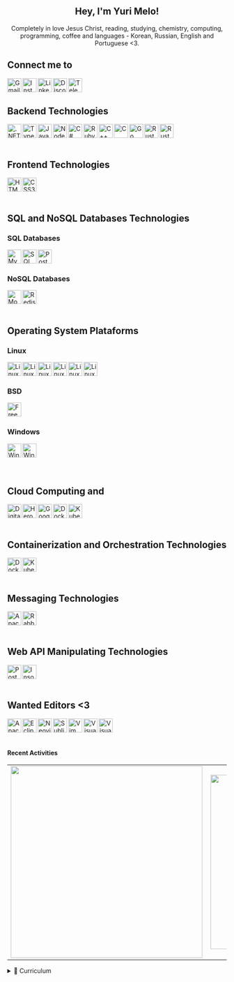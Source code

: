 ﻿<h2 align="center">Hey, I'm Yuri Melo!</h2>

<p align="center">Completely in love Jesus Christ, reading, studying, chemistry, computing, programming, coffee and languages - Korean, Russian, English and Portuguese <3.</b> </p>

<h2>Connect me to</h2>

<a href="mailto:yurifullstack@gmail.com"><img target="_black" align="left" alt="Gmail" height="32px" src="https://img.shields.io/badge/-Gmail-c14438?style=for-the-badge&logo=Gmail&logoColor=white"/></a>
<a href="https://www.instagram.com/oyuridsm/"><img align="left" alt="Instagram" height="32px" src="https://img.shields.io/badge/Instagram-E4405F?style=for-the-badge&logo=instagram&logoColor=white"/></a>
<a href="https://www.linkedin.com/in/yuridsm/"><img align="left" alt="LinkedIn" height="32px" src="https://img.shields.io/badge/LinkedIn-0077B5?style=for-the-badge&logo=linkedin&logoColor=white"/></a>
<a href="https://discordapp.com/users/730026893600096278"><img align="left" alt="Discord" height="32px" src="https://img.shields.io/badge/Discord-5865F2?style=for-the-badge&logo=discord&logoColor=white"/></a>
<a href="https://t.me/oyuridsm"><img align="left" alt="Telegram" height="32px" src="https://img.shields.io/badge/Telegram-2CA5E0?style=for-the-badge&logo=telegram&logoColor=white"/></a>

<br/>
<br/>

<h2>Backend Technologies</h2>

<img align="left" alt=".NET" height="32px" src="https://img.shields.io/badge/.NET-5C2D91?style=for-the-badge&logo=.net&logoColor=white"/>
<img align="left" alt="Typescript" height="32px" src="https://img.shields.io/badge/TypeScript-007ACC?style=for-the-badge&logo=typescript&logoColor=white"/>
<img align="left" alt="Javascript" height="32px" src="https://img.shields.io/badge/JavaScript-323330?style=for-the-badge&logo=javascript&logoColor=F7DF1E">
<img align="left" alt="NodeJS" height="32px" src="https://img.shields.io/badge/Node.js-43853D?style=for-the-badge&logo=node.js&logoColor=white">
<img align="left" alt="C#" height="32px" src="https://img.shields.io/badge/C%23-239120?style=for-the-badge&logo=c-sharp&logoColor=white">
<img align="left" alt="Ruby" height="32px" src="https://img.shields.io/badge/Ruby-CC342D?style=for-the-badge&logo=ruby&logoColor=white">
<img align="left" alt="C++" height="32px" src="https://img.shields.io/badge/C%2B%2B-00599C?style=for-the-badge&logo=c%2B%2B&logoColor=white">
<img align="left" alt="C" height="32px" src="https://img.shields.io/badge/C-00599C?style=for-the-badge&logo=c&logoColor=white">
<img align="left" alt="Go" height="32px" src="https://img.shields.io/badge/Go-00ADD8?style=for-the-badge&logo=go&logoColor=white">
<img align="left" alt="Rust" height="32px" src="https://img.shields.io/badge/Rust-black?style=for-the-badge&logo=rust&logoColor=#E57324">
<img align="left" alt="Rust" height="32px" src="https://img.shields.io/badge/Express.js-000000?style=for-the-badge&logo=express&logoColor=white">
<br/>
<br/>
<br/>

<h2>Frontend Technologies</h2>

<img align="left" alt="HTML5" height="32px" src="https://img.shields.io/badge/HTML5-E34F26?style=for-the-badge&logo=html5&logoColor=white"/>
<img align="left" alt="CSS3" height="32px" src="https://img.shields.io/badge/CSS3-1572B6?style=for-the-badge&logo=css3&logoColor=white"/>

<br/>
<br/>
<br/>

<h2>SQL and NoSQL Databases Technologies</h2>

<h3>SQL Databases</h3>
<img align="left" alt="MySQL" height="32px" src="https://img.shields.io/badge/MySQL-005C84?style=for-the-badge&logo=mysql&logoColor=white"/>
<img align="left" alt="SQL Server" height="32px" src="https://img.shields.io/badge/Microsoft%20SQL%20Server-CC2927?style=for-the-badge&logo=microsoft%20sql%20server&logoColor=white"/>
<img align="left" alt="PostgreSQL" height="32px" src="https://img.shields.io/badge/PostgreSQL-316192?style=for-the-badge&logo=postgresql&logoColor=white"/>
<br/>
<br/>
<h3>NoSQL Databases</h3>
<img align="left" alt="MongoDB" height="32px" src="https://img.shields.io/badge/MongoDB-4EA94B?style=for-the-badge&logo=mongodb&logoColor=white"/>
<img align="left" alt="Redis" height="32px" src="https://img.shields.io/badge/redis-%23DD0031.svg?&style=for-the-badge&logo=redis&logoColor=white"/>

<br/>
<br/>
<br/>

<h2>Operating System Plataforms</h2>

<h3>Linux</h3>
<img align="left" alt="Linux" height="32px" src="https://img.shields.io/badge/Linux-FCC624?style=for-the-badge&logo=linux&logoColor=black">
<img align="left" alt="Linux Deepin" height="32px" src="https://img.shields.io/badge/Deepin-007CFF?style=for-the-badge&logo=deepin&logoColor=white"/>
<img align="left" alt="Linux Elementary OS" height="32px" src="https://img.shields.io/badge/Elementary%20OS-64BAFF?style=for-the-badge&logo=elementary&logoColor=white"/>
<img align="left" alt="Linux Mint" height="32px" src="https://img.shields.io/badge/Linux_Mint-87CF3E?style=for-the-badge&logo=linux-mint&logoColor=white"/>
<img align="left" alt="Linux Manjaro" height="32px" src="https://img.shields.io/badge/manjaro-35BF5C?style=for-the-badge&logo=manjaro&logoColor=white">
<img align="left" alt="Linux Ubuntu" height="32px" src="https://img.shields.io/badge/Ubuntu-E95420?style=for-the-badge&logo=ubuntu&logoColor=white">
<br/>
<br/>

<h3>BSD</h3>
<img align="left" alt="FreeBSD" height="32px" src="https://img.shields.io/badge/freebsd-AB2B28?style=for-the-badge&logo=freebsd&logoColor=white">
<br/>
<br/>

<h3>Windows</h3>
<img align="left" alt="Windows 10" height="32px" src="https://img.shields.io/badge/Windows-0078D6?style=for-the-badge&logo=windows&logoColor=white">
<img align="left" alt="Windows XP" height="32px" src="https://img.shields.io/badge/Windows_XP-003399?style=for-the-badge&logo=windows-xp&logoColor=white">
<br/>

<br/>
<br/>
<br/>

<h2>Cloud Computing and </h2>
<img align="left" alt="Digital Ocean" height="32px" src="https://img.shields.io/badge/Digital_Ocean-0080FF?style=for-the-badge&logo=DigitalOcean&logoColor=white"/>
<img align="left" alt="Heroku" height="32px" src="https://img.shields.io/badge/Heroku-430098?style=for-the-badge&logo=heroku&logoColor=white"/>
<img align="left" alt="Google Cloud Platform" height="32px" src="https://img.shields.io/badge/Google_Cloud-4285F4?style=for-the-badge&logo=google-cloud&logoColor=white"/>
<img align="left" alt="Docker" height="32px" src="https://img.shields.io/badge/Docker-2CA5E0?style=for-the-badge&logo=docker&logoColor=white"/>
<img align="left" alt="Kubernetes" height="32px" src="https://img.shields.io/badge/kubernetes-326ce5.svg?&style=for-the-badge&logo=kubernetes&logoColor=white"/>

<br/>
<br/>
<br/>

<h2>Containerization and Orchestration Technologies</h2>
<img align="left" alt="Docker" height="32px" src="https://img.shields.io/badge/Docker-2CA5E0?style=for-the-badge&logo=docker&logoColor=white"/>
<img align="left" alt="Kubernetes" height="32px" src="https://img.shields.io/badge/kubernetes-326ce5.svg?&style=for-the-badge&logo=kubernetes&logoColor=white"/>

<br/>
<br/>
<br/>

<h2>Messaging Technologies</h2>

<img align="left" alt="Apache kafka" height="32px" src="https://img.shields.io/badge/Apache_Kafka-231F20?style=for-the-badge&logo=apache-kafka&logoColor=white"/>
<img align="left" alt="RabbitMQ" height="32px" src="https://img.shields.io/badge/rabbitmq-%23FF6600.svg?&style=for-the-badge&logo=rabbitmq&logoColor=white"/>
<br/>
<br/>
<br/>

<h2>Web API Manipulating Technologies</h2>

<img align="left" alt="Postman" height="32px" src="https://img.shields.io/badge/Postman-FF6C37?style=for-the-badge&logo=Postman&logoColor=white"/>
<img align="left" alt="Insomnia" height="32px" src="https://img.shields.io/badge/Insomnia-5849be?style=for-the-badge&logo=Insomnia&logoColor=white"/>
<br/>
<br/>
<br/>

<h2>Wanted Editors <3</h2>

<img align="left" alt="Apache Netbeans" height="32px" src="https://img.shields.io/badge/apache%20netbeans-1B6AC6?style=for-the-badge&logo=apache%20netbeans%20IDE&logoColor=white"/>
<img align="left" alt="Eclipse" height="32px" src="https://img.shields.io/badge/Eclipse-2C2255?style=for-the-badge&logo=eclipse&logoColor=white"/>
<img align="left" alt="Neovim" height="32px" src="https://img.shields.io/badge/NeoVim-%2357A143.svg?&style=for-the-badge&logo=neovim&logoColor=white"/>
<img align="left" alt="Sublime Text" height="32px" src="https://img.shields.io/badge/sublime_text-%23575757.svg?&style=for-the-badge&logo=sublime-text&logoColor=important"/>
<img align="left" alt="Vim" height="32px" src="https://img.shields.io/badge/VIM-%2311AB00.svg?&style=for-the-badge&logo=vim&logoColor=white"/>
<img align="left" alt="Visual Studio" height="32px" src="https://img.shields.io/badge/Visual_Studio-5C2D91?style=for-the-badge&logo=visual%20studio&logoColor=white"/>
<img align="left" alt="Visual Studio Code" height="32px" src="https://img.shields.io/badge/Visual_Studio_Code-0078D4?style=for-the-badge&logo=visual%20studio%20code&logoColor=white"/>
<br/>
<br/>
<br/>

#### Recent Activities
<center>
<table>
  <tr>
    <td><img width="440px" align="left" src="https://github-readme-stats.vercel.app/api/top-langs/?username=yuridsm&langs_count=18&layout=compact&theme=blueberry" /></td>
    <td><img width="400px" align="left" src="https://github-readme-stats.vercel.app/api?username=yuridsm&theme=blueberry&show_icons=true&count_private=true&include_all_commits=true&hide_title=true" /></td>
  </tr>  
</table>
</center>

<details>
    <summary>📃 Curriculum</summary>

## Education

- 📖 **Computing Technician**
    
    📆 2013 - 2017

    📍 **Federal Institute of Alagoas** - Arapiraca, Alagoas, Brasil

- 📖 **Petroleum and Gas Engineering**
    
    📆 2018 - 2019

    📍 **Federal University of Alagoas** - Maceió, Alagoas, Brasil [Move to C.E.]


- 📖 **Chemical Engineering**
    
    📆 2019 - 201?

    📍 **Federal University of Alagoas** - Maceió, Alagoas, Brasil

## Experience

- 👨‍💻 Matlab Developer in Federal University of Alagoas

    📆 jan 2018 - 2019
   
- 👨‍💻 Backend Developer

    📆 jan 2020 - 202?

    📍 **PlusSoft** - Arapiraca, Alagoas, Brasil
    Working with TypeScript

- 👨‍💻 Intelitrader

    📆 Oct 2020 - 202?
    Working with C#

</details>



<!--
**yuridsm/yuridsm** is a ✨ _special_ ✨ repository because its `README.md` (this file) appears on your GitHub profile.

Here are some ideas to get you started:

- 🔭 I’m currently working on ...
- 🌱 I’m currently learning ...
- 👯 I’m looking to collaborate on ...
- 🤔 I’m looking for help with ...
- 💬 Ask me about ...
- 📫 How to reach me: ...
- 😄 Pronouns: ...
- ⚡ Fun fact: ...
-->

[twitter]: https://twitter.com/Eu_YuriMelo
[gmail]: mailto:yurifullstack@gmailcom
[instagram]: https://www.instagram.com/yuri_eq

